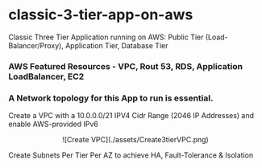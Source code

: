 # classic-3-tier-app-on-aws
Classic Three Tier Application running on AWS: Public Tier (Load-Balancer/Proxy), Application Tier, Database Tier

### AWS Featured Resources - VPC, Rout 53, RDS, Application LoadBalancer, EC2

### A Network topology for this App to run is essential.
Create a VPC with a 10.0.0.0/21 IPV4 Cidr Range (2046 IP Addresses) and enable AWS-provided IPv6
<p align="center" width="100%">
![Create VPC](./assets/Create3tierVPC.png)
</p>
Create Subnets Per Tier Per AZ to achieve HA, Fault-Tolerance & Isolation
